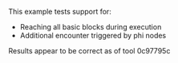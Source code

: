 This example tests support for:

* Reaching all basic blocks during execution
* Additional encounter triggered by phi nodes

Results appear to be correct as of tool 0c97795c
